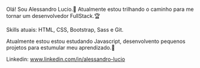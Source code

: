 Olá! Sou Alessandro Lucio.🙋
Atualmente estou trilhando o caminho para me tornar um desenvolvedor FullStack.🏆

Skills atuais:
HTML, CSS, Bootstrap, Sass e Git.

Atualmente estou estou estudando Javascript,
desenvolvento pequenos projetos para estumular meu aprendizado.💪

Linkedin:
www.linkedin.com/in/alessandro-lucio

